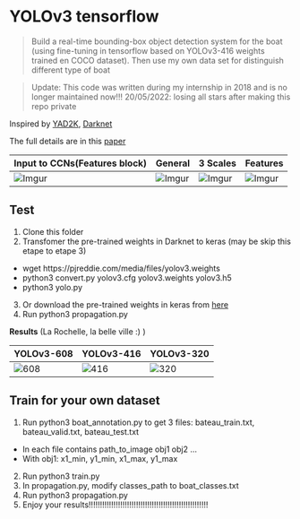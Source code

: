 # YOLOv3 tensorflow 
> Build a real-time bounding-box object detection system for the boat (using fine-tuning in tensorflow based on YOLOv3-416 weights trained en COCO dataset). Then use my own data set for distinguish different type of boat  

> Update: This code was written during my internship in 2018 and is no longer maintained now!!!
> 20/05/2022: losing all stars after making this repo private


Inspired by [YAD2K](https://github.com/allanzelener/YAD2K), [Darknet](https://github.com/pjreddie/darknet) 


The full details are in this [paper](https://pjreddie.com/media/files/papers/YOLOv3.pdf)

<!--
##  Architecture


Thank you [Ayoosh Kathuria](https://towardsdatascience.com/yolo-v3-object-detection-53fb7d3bfe6b) for your great image!


![Imgur](https://i.imgur.com/ToEbljZ.png)
-->

| Input to CCNs(Features block) | General | 3 Scales | Features |
|-------------------------------|---------|----------|--------- |
| ![Imgur](https://i.imgur.com/BVWAq2e.png) | ![Imgur](https://i.imgur.com/7MKumGI.png?1) | ![Imgur](https://i.imgur.com/WfaG4Cw.png) | ![Imgur](https://i.imgur.com/C6DjsB9.jpg) |


## Test
1. Clone this folder
2. Transfomer the pre-trained weights in Darknet to keras (may be skip this etape to etape 3)
  <ul>
  <li>wget https://pjreddie.com/media/files/yolov3.weights </li>
  <li>python3 convert.py yolov3.cfg yolov3.weights yolov3.h5</li>
  <li>python3 yolo.py </li>
  </ul>
  
  
3. Or download the pre-trained weights in keras from [here](https://drive.google.com/open?id=1cVWJE1hv1M_KxzyJN6NE52L2JKqjW133)
4. Run python3 propagation.py 


**Results** (La Rochelle, la belle ville :) )


| YOLOv3-608 | YOLOv3-416 | YOLOv3-320 |
|------------|------------|------------|
| ![608](https://i.imgur.com/d6wCvfx.jpg) | ![416](https://i.imgur.com/jL2gnXW.jpg) | ![320](https://i.imgur.com/XlOdq1N.jpg) |


## Train for your own dataset


1. Run python3 boat_annotation.py to get 3 files: bateau_train.txt, bateau_valid.txt, bateau_test.txt
  <ul>
  <li>In each file contains path_to_image obj1 obj2 ...</li>
  <li>With obj1: x1_min, y1_min, x1_max, y1_max</li>
  </ul>
  
  
2. Run python3 train.py
3. In propagation.py, modify classes_path to boat_classes.txt
4. Run python3 propagation.py
5. Enjoy your results!!!!!!!!!!!!!!!!!!!!!!!!!!!!!!!!!!!!!!!!!!!!!!!!!!!!!


